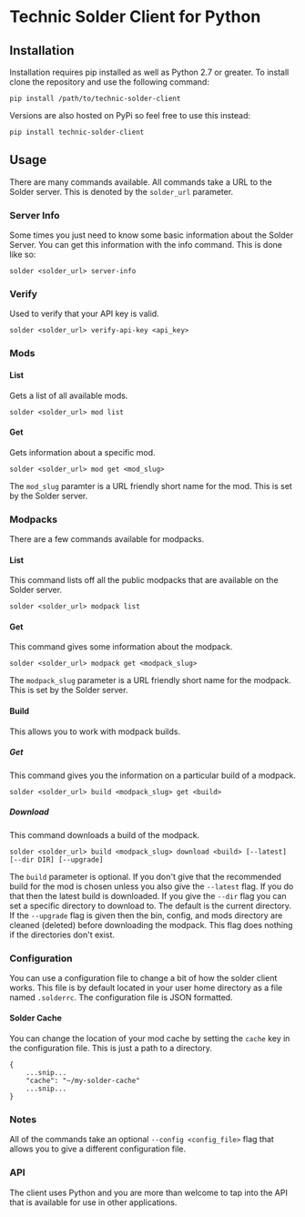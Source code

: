 # Technic Solder Client for Python

## Installation

Installation requires pip installed as well as Python 2.7 or greater. To install clone the repository and use the following command:

	pip install /path/to/technic-solder-client

Versions are also hosted on PyPi so feel free to use this instead:

	pip install technic-solder-client

## Usage

There are many commands available. All commands take a URL to the Solder server. This is denoted by the `solder_url` parameter.

### Server Info

Some times you just need to know some basic information about the Solder Server. You can get this information with the info command. This is done like so:

	solder <solder_url> server-info

### Verify

Used to verify that your API key is valid.

	solder <solder_url> verify-api-key <api_key>

### Mods

#### List

Gets a list of all available mods.

	solder <solder_url> mod list

#### Get

Gets information about a specific mod.

	solder <solder_url> mod get <mod_slug>

The `mod_slug` paramter is a URL friendly short name for the mod. This is set by the Solder server.

### Modpacks

There are a few commands available for modpacks.

#### List

This command lists off all the public modpacks that are available on the Solder server.

	solder <solder_url> modpack list

#### Get

This command gives some information about the modpack.

	solder <solder_url> modpack get <modpack_slug>

The `modpack_slug` parameter is a URL friendly short name for the modpack. This is set by the Solder server.

#### Build

This allows you to work with modpack builds.

##### Get

This command gives you the information on a particular build of a modpack.

	solder <solder_url> build <modpack_slug> get <build>

##### Download

This command downloads a build of the modpack.

	solder <solder_url> build <modpack_slug> download <build> [--latest] [--dir DIR] [--upgrade]

The `build` parameter is optional. If you don't give that the recommended build for the mod is chosen unless you also give the `--latest` flag. If you do that then the latest build is downloaded. If you give the `--dir` flag you can set a specific directory to download to. The default is the current directory. If the `--upgrade` flag is given then the bin, config, and mods directory are cleaned (deleted) before downloading the modpack. This flag does nothing if the directories don't exist.

### Configuration

You can use a configuration file to change a bit of how the solder client works. This file is by default located in your user home directory as a file named `.solderrc`. The configuration file is JSON formatted.

#### Solder Cache

You can change the location of your mod cache by setting the `cache` key in the configuration file. This is just a path to a directory.

	{
		...snip...
		"cache": "~/my-solder-cache"
		...snip...
	}

### Notes

All of the commands take an optional `--config <config_file>` flag that allows you to give a different configuration file.

### API

The client uses Python and you are more than welcome to tap into the API that is available for use in other applications.


